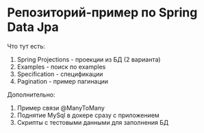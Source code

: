 <h1>Репозиторий-пример по Spring Data Jpa</h1>

Что тут есть:
1) Spring Projections - проекции из БД (2 варианта)
2) Examples - поиск по examples
3) Specification - спецификации
4) Pagination - пример пагинации

Дополнительно:
1) Пример связи @ManyToMany
2) Поднятие MySql в докере сразу с приложением
3) Скрипты с тестовыми данными для заполнения БД